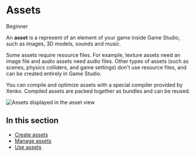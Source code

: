 # Assets

<span class="label label-doc-level">Beginner</span>

An **asset** is a represent of an element of your game inside Game Studio, such as images, 3D models, sounds and music.

Some assets require resource files. For example, texture assets need an image file and audio assets need audio files. Other types of assets (such as scenes, physics colliders, and game settings) don't use resource files, and can be created entirely in Game Studio.

You can compile and optimize assets with a special compiler provided by Xenko. Compiled assets are packed together as bundles and can be reused.

![Assets displayed in the asset view](media/asset-creation-asset-view-tab-knight.png)

## In this section

* [Create assets](create-assets.md)
* [Manage assets](manage-assets.md)
* [Use assets](use-assets.md)